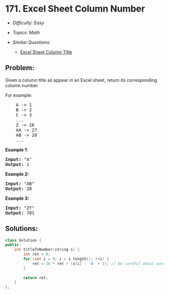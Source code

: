 # 171. Excel Sheet Column Number

* *Difficulty: Easy*

* *Topics: Math*

* *Similar Questions:*

  * [Excel Sheet Column Title](excel-sheet-column-title.md)

## Problem:

<p>Given a column title as appear in an Excel sheet, return its corresponding column number.</p>

<p>For example:</p>

<pre>
    A -&gt; 1
    B -&gt; 2
    C -&gt; 3
    ...
    Z -&gt; 26
    AA -&gt; 27
    AB -&gt; 28 
    ...
</pre>

<p><strong>Example 1:</strong></p>

<pre>
<strong>Input:</strong> &quot;A&quot;
<strong>Output:</strong> 1
</pre>

<p><strong>Example 2:</strong></p>

<pre>
<strong>Input: </strong>&quot;AB&quot;
<strong>Output:</strong> 28
</pre>

<p><strong>Example 3:</strong></p>

<pre>
<strong>Input: </strong>&quot;ZY&quot;
<strong>Output:</strong> 701
</pre>
## Solutions:

```c++
class Solution {
public:
    int titleToNumber(string s) {
        int ret = 0;
        for (int i = 0; i < s.length(); ++i) {
            ret = 26 * ret + (s[i] - 'A' + 1); // be careful about overflow
        }
        
        return ret;
    }
};
```
